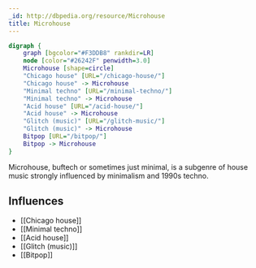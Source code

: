 ```yaml
---
_id: http://dbpedia.org/resource/Microhouse
title: Microhouse
---
```


```dot
digraph {
	graph [bgcolor="#F3DDB8" rankdir=LR]
	node [color="#26242F" penwidth=3.0]
	Microhouse [shape=circle]
	"Chicago house" [URL="/chicago-house/"]
	"Chicago house" -> Microhouse
	"Minimal techno" [URL="/minimal-techno/"]
	"Minimal techno" -> Microhouse
	"Acid house" [URL="/acid-house/"]
	"Acid house" -> Microhouse
	"Glitch (music)" [URL="/glitch-music/"]
	"Glitch (music)" -> Microhouse
	Bitpop [URL="/bitpop/"]
	Bitpop -> Microhouse
}
```

Microhouse, buftech or sometimes just minimal, is a subgenre of house music strongly influenced by minimalism and 1990s techno.

## Influences
- [[Chicago house]]
- [[Minimal techno]]
- [[Acid house]]
- [[Glitch (music)]]
- [[Bitpop]]
